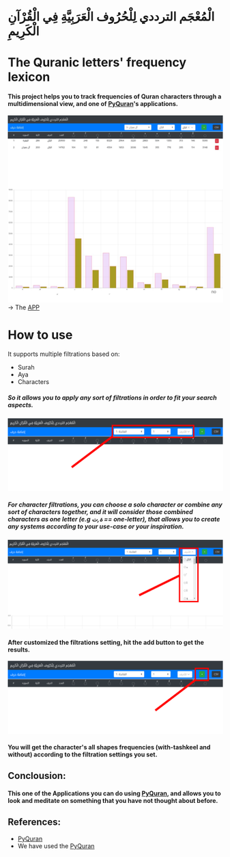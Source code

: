# الْمُعْجَم الترددي لِلْحُرُوف الْعَرَبِيَّةِ فِي الْقُرْآنِ الْكَرِيمِ
# The Quranic letters' frequency lexicon 

#### This project helps you to track frequencies of Quran characters through a multidimensional view, and one of [PyQuran](https://github.com/hci-lab/PyQuran)'s applications.
![App Overview](./images/img1.png)
-> The [APP](https://moroclash.github.io/Visualization-Of-Quran/)


# How to use
It supports multiple filtrations based on:
* Surah
* Aya
* Characters

##### So it allows you to apply any sort of filtrations in order to fit your search aspects.
![filteration options](./images/img3.png)


##### For character filtrations, you can choose a solo character or combine any sort of characters together, and it will consider those combined characters as one letter (e.g ة,ت == one-letter), that allows you to create any systems according to your use-case or your inspiration.
![filteration based characters](./images/img8.png)

#### After customized the filtrations setting, hit the add button to get the results.
![Append button](./images/img5.png)

#### You will get the character's all shapes frequencies (with-tashkeel and without) according to the filtration settings you set.


## Conclousion:
#### This one of the Applications you can do using [PyQuran](https://github.com/hci-lab/PyQuran), and allows you to look and meditate on something that you have not thought about before.


## References:
* [PyQuran](https://github.com/hci-lab/PyQuran)
* We have used the [PyQuran](https://github.com/hci-lab/PyQuran)
